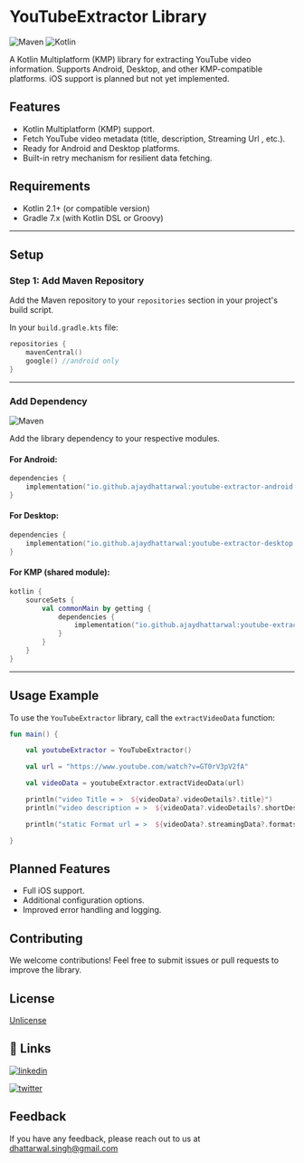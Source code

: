 
# YouTubeExtractor Library


![Maven](https://img.shields.io/maven-central/v/io.github.ajaydhattarwal/youtube-extractor.svg)
![Kotlin](https://img.shields.io/badge/Kotlin%20Multiplatform-%E2%9C%94-green)

A Kotlin Multiplatform (KMP) library for extracting YouTube video information. Supports Android, Desktop, and other KMP-compatible platforms. iOS support is planned but not yet implemented.



## Features

- Kotlin Multiplatform (KMP) support.
- Fetch YouTube video metadata (title, description, Streaming Url , etc.).
- Ready for Android and Desktop platforms.
- Built-in retry mechanism for resilient data fetching.

## Requirements

- Kotlin 2.1+ (or compatible version)
- Gradle 7.x (with Kotlin DSL or Groovy)


---

## Setup

### Step 1: Add Maven Repository
Add the Maven repository to your `repositories` section in your project's build script.


In your `build.gradle.kts` file:

```kotlin
repositories {
    mavenCentral()
    google() //android only
}
```





---
### Add Dependency
![Maven](https://img.shields.io/maven-central/v/io.github.ajaydhattarwal/youtube-extractor.svg)

Add the library dependency to your respective modules.

#### For Android:
```kotlin
dependencies {
    implementation("io.github.ajaydhattarwal:youtube-extractor-android:1.0.0")
}
```

#### For Desktop:
```kotlin
dependencies {
    implementation("io.github.ajaydhattarwal:youtube-extractor-desktop:1.0.0")
}
```

#### For KMP (shared module):
```kotlin
kotlin {
    sourceSets {
        val commonMain by getting {
            dependencies {
                implementation("io.github.ajaydhattarwal:youtube-extractor:1.0.0")
            }
        }
    }
}
```

---



## Usage Example

To use the `YouTubeExtractor` library, call the `extractVideoData` function:

```kotlin
fun main() {

    val youtubeExtractor = YouTubeExtractor()

    val url = "https://www.youtube.com/watch?v=GT0rV3pV2fA"

    val videoData = youtubeExtractor.extractVideoData(url) 

    println("video Title = >  ${videoData?.videoDetails?.title}")
    println("video description = >  ${videoData?.videoDetails?.shortDescription}")

    println("static Format url = >  ${videoData?.streamingData?.formats?.first()}")

}

```
## Planned Features
- Full iOS support.
- Additional configuration options.
- Improved error handling and logging.

## Contributing
We welcome contributions! Feel free to submit issues or pull requests to improve the library.



## License

[Unlicense](https://github.com/AjayDhattarwal/YouTubeExtractor/blob/main/LICENSE)


## 🔗 Links

[![linkedin](https://img.shields.io/badge/linkedin-0A66C2?style=for-the-badge&logo=linkedin&logoColor=white)](https://www.linkedin.com/in/ajaydhattarwal)

[![twitter](https://img.shields.io/badge/twitter-1DA1F2?style=for-the-badge&logo=twitter&logoColor=white)](https://twitter.com/)


## Feedback

If you have any feedback, please reach out to us at dhattarwal.singh@gmail.com
